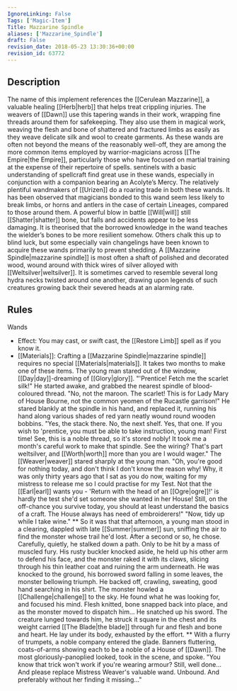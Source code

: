 ```yaml
---
IgnoreLinking: False
Tags: ['Magic-Item']
Title: Mazzarine Spindle
aliases: ['Mazzarine_Spindle']
draft: False
revision_date: 2018-05-23 13:30:36+00:00
revision_id: 63772
---
```


## Description
The name of this implement references the [[Cerulean Mazzarine]], a valuable healing [[Herb|herb]] that helps treat crippling injuries. The weavers of [[Dawn]] use this tapering wands in their work, wrapping fine threads around them for safekeeping. They also use them in magical work, weaving the flesh and bone of shattered and fractured limbs as easily as they weave delicate silk and wool to create garments.
As these wands are often not beyond the means of the reasonably well-off, they are among the more common items employed by warrior-magicians across [[The Empire|the Empire]], particularly those who have focused on martial training at the expense of their repertoire of spells. sentinels with a basic understanding of spellcraft find great use in these wands, especially in conjunction with a companion bearing an Acolyte’s Mercy. The relatively plentiful wandmakers of [[Urizen]] do a roaring trade in both these wands.
It has been observed that magicians bonded to this wand seem less likely to break limbs, or horns and antlers in the case of certain Lineages, compared to those around them. A powerful blow in battle [[Will|will]] still [[Shatter|shatter]] bone, but falls and accidents appear to be less damaging. It is theorised that the borrowed knowledge in the wand teaches the wielder’s bones to be more resilient somehow. Others chalk this up to blind luck, but some especially vain changelings have been known to acquire these wands primarily to prevent shedding.
A [[Mazzarine Spindle|mazzarine spindle]] is most often a shaft of polished and decorated wood, wound around with thick wires of silver alloyed with [[Weltsilver|weltsilver]]. It is sometimes carved to resemble several long hydra necks twisted around one another, drawing upon legends of such creatures growing back their severed heads at an alarming rate.
## Rules
Wands
* Effect: You may cast, or swift cast, the [[Restore Limb]] spell as if you know it.
* [[Materials]]: Crafting a [[Mazzarine Spindle|mazzarine spindle]] requires no special [[Materials|materials]]. It takes two months to make one of these items.
The young man stared out of the window, [[Day|day]]-dreaming of [[Glory|glory]].
"'Prentice! Fetch me the scarlet silk!"
He started awake, and grabbed the nearest spindle of blood-coloured thread.
"No, not the maroon. The scarlet! This is for Lady Mary of House Bourne, not the common yeomen of the Rucastle garrison!"
He stared blankly at the spindle in his hand, and replaced it, running his hand along various shades of red yarn neatly wound round wooden bobbins.
"Yes, the stack there. No, the next shelf. Yes, that one. If you wish to 'prentice, you must be able to take instruction, young man! First time! See, this is a noble thread, so it's stored nobly! It took me a month's careful work to make that spindle. See the wiring? That's part weltsilver, and [[Worth|worth]] more than you are I would wager." 
The [[Weaver|weaver]] stared sharply at the young man.
"Oh, you're good for nothing today, and don't think I don't know the reason why! Why, it was only thirty years ago that I sat as you do now, waiting for my mistress to release me so I could practise for my Test. Not that the [[Earl|earl]] wants you - 'Return with the head of an [[Ogre|ogre]]!' is hardly the test she'd set someone she wanted in her House! Still, on the off-chance you survive today, you should at least understand the basics of a craft. The House always has need of embroiderers!"
"Now, tidy up while I take wine." 
**
So it was that that afternoon, a young man stood in a clearing, dappled with late [[Summer|summer]] sun, sniffing the air to find the monster whose trail he'd lost. After a second or so, he chose. Carefully, quietly, he stalked down a path.
Only to be hit by a mass of muscled fury. His rusty buckler knocked aside, he held up his other arm to defend his face, and the monster raked it with its claws, slicing through his thin leather coat and ruining the arm underneath. He was knocked to the ground, his borrowed sword falling in some leaves, the monster bellowing triumph.
He backed off, crawling, sweating, good hand searching in his shirt. The monster howled a [[Challenge|challenge]] to the sky. He found what he was looking for, and focused his mind. Flesh knitted, bone snapped back into place, and as the monster moved to dispatch him... 
He snatched up his sword. The creature lunged towards him, he struck it square in the chest and its weight carried [[The Blade|the blade]] through fur and flesh and bone and heart.
He lay under its body, exhausted by the effort.
**
With a flurry of trumpets, a noble company entered the glade. Banners fluttering, coats-of-arms showing each to be a noble of a House of [[Dawn]]. The most gloriously-panoplied looked, took in the scene, and spoke.
"You know that trick won't work if you're wearing armour? Still, well done... And please replace Mistress Weaver's valuable wand. Unbound. And preferably without her finding it missing..."